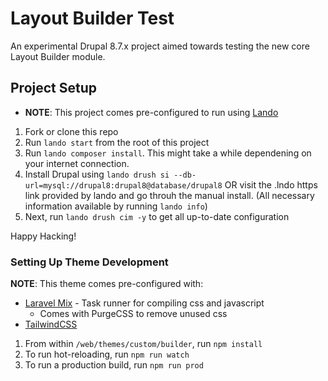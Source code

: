 # Layout Builder Test

An experimental Drupal 8.7.x project aimed towards testing the new core Layout Builder module.

## Project Setup
* __NOTE__: This project comes pre-configured to run using [Lando](https://docs.devwithlando.io/tutorials/drupal8.html)

1. Fork or clone this repo
2. Run `lando start` from the root of this project
3. Run `lando composer install`. This might take a while dependening on your internet connection.
4. Install Drupal using `lando drush si --db-url=mysql://drupal8:drupal8@database/drupal8` OR visit the .lndo https link provided by lando and go throuh the manual install. (All necessary information available by running `lando info`)
4. Next, run `lando drush cim -y` to get all up-to-date configuration

Happy Hacking!

### Setting Up Theme Development
__NOTE__: This theme comes pre-configured with:
* [Laravel Mix](https://laravel-mix.com/) - Task runner for compiling css and javascript
  * Comes with PurgeCSS to remove unused css
* [TailwindCSS](https://tailwindcss.com/)

1. From within `/web/themes/custom/builder`, run `npm install`
2. To run hot-reloading, run `npm run watch`
3. To run a production build, run `npm run prod`
